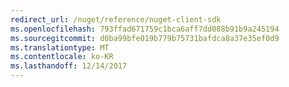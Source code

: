 ```yaml
---
redirect_url: /nuget/reference/nuget-client-sdk
ms.openlocfilehash: 793ffad671759c1bca6aff7dd088b91b9a245194
ms.sourcegitcommit: d0ba99bfe019b779b75731bafdca8a37e35ef0d9
ms.translationtype: MT
ms.contentlocale: ko-KR
ms.lasthandoff: 12/14/2017
---
```

